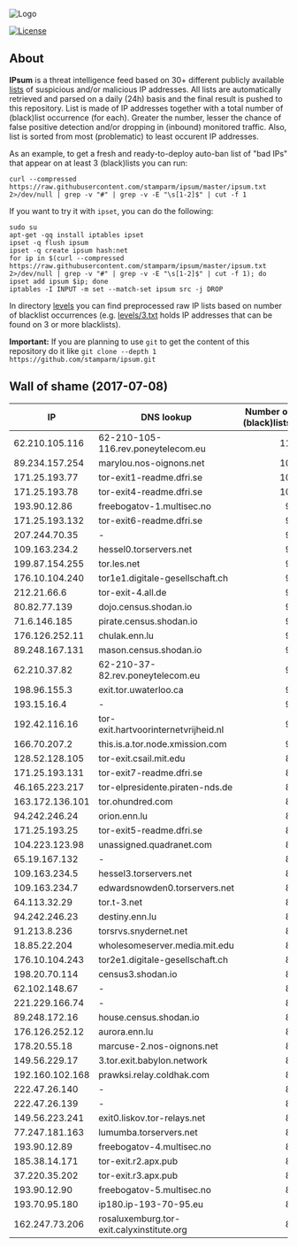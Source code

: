 ![Logo](logo.png)

[![License](https://img.shields.io/badge/license-Public_domain-red.svg)](https://wiki.creativecommons.org/wiki/Public_domain)

About
----

**IPsum** is a threat intelligence feed based on 30+ different publicly available [lists](https://github.com/stamparm/maltrail) of suspicious and/or malicious IP addresses. All lists are automatically retrieved and parsed on a daily (24h) basis and the final result is pushed to this repository. List is made of IP addresses together with a total number of (black)list occurrence (for each). Greater the number, lesser the chance of false positive detection and/or dropping in (inbound) monitored traffic. Also, list is sorted from most (problematic) to least occurent IP addresses.

As an example, to get a fresh and ready-to-deploy auto-ban list of "bad IPs" that appear on at least 3 (black)lists you can run:

```
curl --compressed https://raw.githubusercontent.com/stamparm/ipsum/master/ipsum.txt 2>/dev/null | grep -v "#" | grep -v -E "\s[1-2]$" | cut -f 1
```

If you want to try it with `ipset`, you can do the following:

```
sudo su
apt-get -qq install iptables ipset
ipset -q flush ipsum
ipset -q create ipsum hash:net
for ip in $(curl --compressed https://raw.githubusercontent.com/stamparm/ipsum/master/ipsum.txt 2>/dev/null | grep -v "#" | grep -v -E "\s[1-2]$" | cut -f 1); do ipset add ipsum $ip; done
iptables -I INPUT -m set --match-set ipsum src -j DROP
```

In directory [levels](levels) you can find preprocessed raw IP lists based on number of blacklist occurrences (e.g. [levels/3.txt](levels/3.txt) holds IP addresses that can be found on 3 or more blacklists).

**Important:** If you are planning to use `git` to get the content of this repository do it like `git clone --depth 1 https://github.com/stamparm/ipsum.git`

Wall of shame (2017-07-08)
----

|IP|DNS lookup|Number of (black)lists|
|---|---|--:|
62.210.105.116|62-210-105-116.rev.poneytelecom.eu|11
89.234.157.254|marylou.nos-oignons.net|10
171.25.193.77|tor-exit1-readme.dfri.se|10
171.25.193.78|tor-exit4-readme.dfri.se|10
193.90.12.86|freebogatov-1.multisec.no|9
171.25.193.132|tor-exit6-readme.dfri.se|9
207.244.70.35|-|9
109.163.234.2|hessel0.torservers.net|9
199.87.154.255|tor.les.net|9
176.10.104.240|tor1e1.digitale-gesellschaft.ch|9
212.21.66.6|tor-exit-4.all.de|9
80.82.77.139|dojo.census.shodan.io|9
71.6.146.185|pirate.census.shodan.io|9
176.126.252.11|chulak.enn.lu|9
89.248.167.131|mason.census.shodan.io|9
62.210.37.82|62-210-37-82.rev.poneytelecom.eu|9
198.96.155.3|exit.tor.uwaterloo.ca|9
193.15.16.4|-|9
192.42.116.16|tor-exit.hartvoorinternetvrijheid.nl|9
166.70.207.2|this.is.a.tor.node.xmission.com|9
128.52.128.105|tor-exit.csail.mit.edu|8
171.25.193.131|tor-exit7-readme.dfri.se|8
46.165.223.217|tor-elpresidente.piraten-nds.de|8
163.172.136.101|tor.ohundred.com|8
94.242.246.24|orion.enn.lu|8
171.25.193.25|tor-exit5-readme.dfri.se|8
104.223.123.98|unassigned.quadranet.com|8
65.19.167.132|-|8
109.163.234.5|hessel3.torservers.net|8
109.163.234.7|edwardsnowden0.torservers.net|8
64.113.32.29|tor.t-3.net|8
94.242.246.23|destiny.enn.lu|8
91.213.8.236|torsrvs.snydernet.net|8
18.85.22.204|wholesomeserver.media.mit.edu|8
176.10.104.243|tor2e1.digitale-gesellschaft.ch|8
198.20.70.114|census3.shodan.io|8
62.102.148.67|-|8
221.229.166.74|-|8
89.248.172.16|house.census.shodan.io|8
176.126.252.12|aurora.enn.lu|8
178.20.55.18|marcuse-2.nos-oignons.net|8
149.56.229.17|3.tor.exit.babylon.network|8
192.160.102.168|prawksi.relay.coldhak.com|8
222.47.26.140|-|8
222.47.26.139|-|8
149.56.223.241|exit0.liskov.tor-relays.net|8
77.247.181.163|lumumba.torservers.net|8
193.90.12.89|freebogatov-4.multisec.no|8
185.38.14.171|tor-exit.r2.apx.pub|8
37.220.35.202|tor-exit.r3.apx.pub|8
193.90.12.90|freebogatov-5.multisec.no|8
193.70.95.180|ip180.ip-193-70-95.eu|8
162.247.73.206|rosaluxemburg.tor-exit.calyxinstitute.org|8
